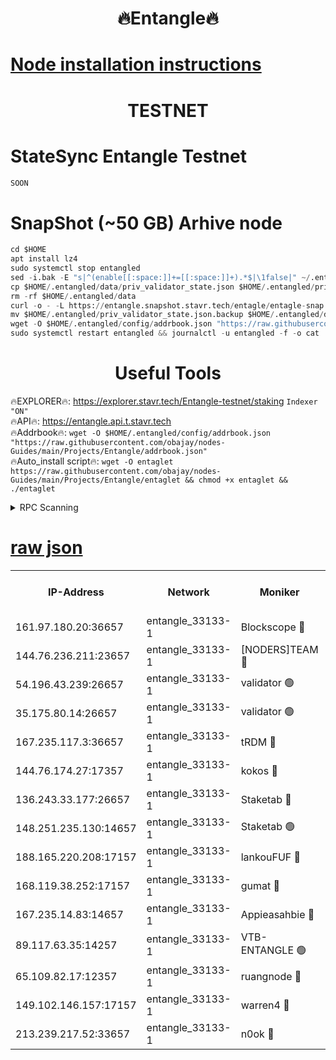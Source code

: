 <h1 align="center"> 🔥Entangle🔥</h1>

[Node installation instructions](https://github.com/obajay/nodes-Guides/tree/main/Projects/Entangle)
=

<h1 align="center"> TESTNET</h1>

# StateSync Entangle Testnet
```python
SOON
```
# SnapShot (~50 GB) Arhive node
```python
cd $HOME
apt install lz4
sudo systemctl stop entangled
sed -i.bak -E "s|^(enable[[:space:]]+=[[:space:]]+).*$|\1false|" ~/.entangled/config/config.toml
cp $HOME/.entangled/data/priv_validator_state.json $HOME/.entangled/priv_validator_state.json.backup
rm -rf $HOME/.entangled/data
curl -o - -L https://entangle.snapshot.stavr.tech/entagle/entagle-snap.tar.lz4 | lz4 -c -d - | tar -x -C $HOME/.entangled --strip-components 2
mv $HOME/.entangled/priv_validator_state.json.backup $HOME/.entangled/data/priv_validator_state.json
wget -O $HOME/.entangled/config/addrbook.json "https://raw.githubusercontent.com/obajay/nodes-Guides/main/Projects/Entangle/addrbook.json"
sudo systemctl restart entangled && journalctl -u entangled -f -o cat
```
 <h1 align="center"> Useful Tools</h1>
 
🔥EXPLORER🔥: https://explorer.stavr.tech/Entangle-testnet/staking        `Indexer "ON"` \
🔥API🔥:      https://entangle.api.t.stavr.tech \
🔥Addrbook🔥: ```wget -O $HOME/.entangled/config/addrbook.json "https://raw.githubusercontent.com/obajay/nodes-Guides/main/Projects/Entangle/addrbook.json"``` \
🔥Auto_install script🔥:  `wget -O entaglet https://raw.githubusercontent.com/obajay/nodes-Guides/main/Projects/Entangle/entaglet && chmod +x entaglet && ./entaglet`


<details>
<summary>RPC Scanning</summary>

<h2 align="center"> We scan nodes in real time every 4 hours. And we provide the final result of RPC endpoints.
We cannot influence the operation of these nodes in any way. </h2>


```python
If Voting Power is higher than 0 --> then the Node is a validator of the network and may be subject to attack and be a potential threat to the chain.
```
```python
We marked such validators with a red symbol
```

</details>

[raw json](https://rpc-check.entangt.stavr.tech/entangt/rpc-entangt-result.json)
=


<table><tr><th>IP-Address</th><th>Network</th><th>Moniker</th><th>Latest Block Height</th><th>Earliest Block Height</th><th>Catching Up</th><th>Tx Index</th><th>Voting Power</th><th>Scan Time</th></tr><tr><td>161.97.180.20:36657</td><td>entangle_33133-1</td><td>Blockscope 🔴</td><td>1570384</td><td>1</td><td>False</td><td>off</td><td>259586473635098</td><td>2024-01-08T14:21:23.961496889UTC</td></tr><tr><td>144.76.236.211:23657</td><td>entangle_33133-1</td><td>[NODERS]TEAM 🔴</td><td>1570388</td><td>1</td><td>False</td><td>off</td><td>47049700500000000</td><td>2024-01-08T14:21:36.324644671UTC</td></tr><tr><td>54.196.43.239:26657</td><td>entangle_33133-1</td><td>validator 🟢</td><td>1570389</td><td>1</td><td>False</td><td>on</td><td>0</td><td>2024-01-08T14:21:44.750946998UTC</td></tr><tr><td>35.175.80.14:26657</td><td>entangle_33133-1</td><td>validator 🟢</td><td>1570389</td><td>1</td><td>False</td><td>on</td><td>0</td><td>2024-01-08T14:21:45.786969962UTC</td></tr><tr><td>167.235.117.3:36657</td><td>entangle_33133-1</td><td>tRDM 🔴</td><td>1570390</td><td>1</td><td>False</td><td>on</td><td>154136948832723</td><td>2024-01-08T14:21:46.042508613UTC</td></tr><tr><td>144.76.174.27:17357</td><td>entangle_33133-1</td><td>kokos 🔴</td><td>1570387</td><td>145001</td><td>False</td><td>on</td><td>89890100000000</td><td>2024-01-08T14:21:33.359827188UTC</td></tr><tr><td>136.243.33.177:26657</td><td>entangle_33133-1</td><td>Staketab 🔴</td><td>1570388</td><td>660001</td><td>False</td><td>on</td><td>121550140155031</td><td>2024-01-08T14:21:38.657445367UTC</td></tr><tr><td>148.251.235.130:14657</td><td>entangle_33133-1</td><td>Staketab 🟢</td><td>1570384</td><td>660801</td><td>False</td><td>on</td><td>0</td><td>2024-01-08T14:21:23.634582394UTC</td></tr><tr><td>188.165.220.208:17157</td><td>entangle_33133-1</td><td>lankouFUF 🔴</td><td>1570387</td><td>725001</td><td>False</td><td>on</td><td>180899900000002</td><td>2024-01-08T14:21:29.000511950UTC</td></tr><tr><td>168.119.38.252:17157</td><td>entangle_33133-1</td><td>gumat 🔴</td><td>1570387</td><td>962001</td><td>False</td><td>on</td><td>314013548351851</td><td>2024-01-08T14:21:28.711519083UTC</td></tr><tr><td>167.235.14.83:14657</td><td>entangle_33133-1</td><td>Appieasahbie 🔴</td><td>1570389</td><td>1076001</td><td>False</td><td>on</td><td>44568809900999996</td><td>2024-01-08T14:21:45.121214826UTC</td></tr><tr><td>89.117.63.35:14257</td><td>entangle_33133-1</td><td>VTB-ENTANGLE 🟢</td><td>1570387</td><td>1162001</td><td>False</td><td>off</td><td>0</td><td>2024-01-08T14:21:33.694012523UTC</td></tr><tr><td>65.109.82.17:12357</td><td>entangle_33133-1</td><td>ruangnode 🔴</td><td>1570384</td><td>1312001</td><td>False</td><td>off</td><td>283850085360543</td><td>2024-01-08T14:21:24.321062436UTC</td></tr><tr><td>149.102.146.157:17157</td><td>entangle_33133-1</td><td>warren4 🔴</td><td>1570388</td><td>1436001</td><td>False</td><td>on</td><td>414417023854257</td><td>2024-01-08T14:21:36.081876809UTC</td></tr><tr><td>213.239.217.52:33657</td><td>entangle_33133-1</td><td>n0ok 🔴</td><td>1570389</td><td>1470389</td><td>False</td><td>off</td><td>46574292273662988</td><td>2024-01-08T14:21:43.009903806UTC</td></tr></table>
